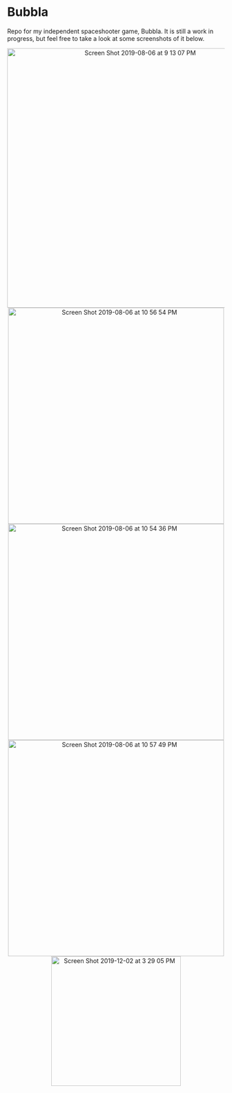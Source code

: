 # Bubbla
Repo for my independent spaceshooter game, Bubbla. It is still a work in progress, but feel free to take a look at some screenshots of it below.

<div style="text-align:center">
<img width="600" alt="Screen Shot 2019-08-06 at 9 13 07 PM" src="https://user-images.githubusercontent.com/15352560/62542920-62447b00-b88f-11e9-9849-7d2652f67159.png">
  </div>

<div style="text-align:center">
<img width="500" alt="Screen Shot 2019-08-06 at 10 56 54 PM" src="https://user-images.githubusercontent.com/15352560/62550934-aa6a9a00-b89d-11e9-9c03-31c86fcf2188.png">
  </div>
  <div style="text-align:center">
<img width="500" alt="Screen Shot 2019-08-06 at 10 54 36 PM" src="https://user-images.githubusercontent.com/15352560/62550935-ab033080-b89d-11e9-8415-fd7122d5bc8a.png">
  </div>
    <div style="text-align:center">
<img width="500" alt="Screen Shot 2019-08-06 at 10 57 49 PM" src="https://user-images.githubusercontent.com/15352560/62550941-ac345d80-b89d-11e9-98fc-10a61f96dbc7.png">
  </div>

<div style="text-align:center">
<img width="300" alt="Screen Shot 2019-12-02 at 3 29 05 PM" src="https://user-images.githubusercontent.com/15352560/69938735-ff9b7d00-1518-11ea-99c7-d99d9a25cb95.png">
  </div>
